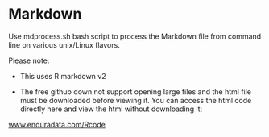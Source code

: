 # Markdown
Use mdprocess.sh bash script to process the Markdown file from command line on various unix/Linux flavors.

Please note:

* This uses R markdown v2

* The free github down not support opening large files and the html file must be downloaded before viewing it.
You can access the html code directly here and view the html without downloading it:

www.enduradata.com/Rcode
